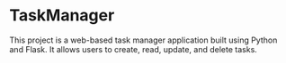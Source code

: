 # TaskManager
This project is a web-based task manager application built using Python and Flask. It allows users to create, read, update, and delete tasks.
